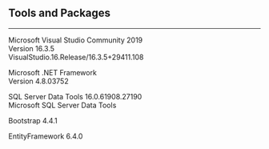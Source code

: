 ## Tools and Packages
---
Microsoft Visual Studio Community 2019  
Version 16.3.5  
VisualStudio.16.Release/16.3.5+29411.108

Microsoft .NET Framework  
Version 4.8.03752  

SQL Server Data Tools   16.0.61908.27190  
Microsoft SQL Server Data Tools

Bootstrap 4.4.1

EntityFramework 6.4.0